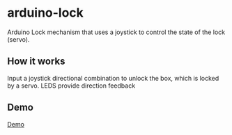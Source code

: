# arduino-lock
Arduino Lock mechanism that uses a joystick to control the state of the lock (servo).

## How it works
Input a joystick directional combination to unlock the box, which is locked by a servo. LEDS provide direction feedback


## Demo
[Demo](https://media.giphy.com/media/4HviEwdwBY4tR37gAJ/giphy.gif)
